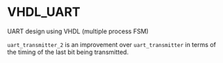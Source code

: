 # VHDL_UART
UART design using VHDL (multiple process FSM)  

``uart_transmitter_2`` is an improvement over ``uart_transmitter`` in terms of the timing of the last bit being transmitted.  
